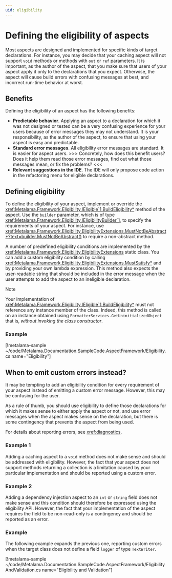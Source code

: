 ```yaml
---
uid: eligibility
---
```


# Defining the eligibility of aspects

Most aspects are designed and implemented for specific kinds of target declarations. For instance, you may decide that your caching aspect will not support `void` methods or methods with `out` or `ref` parameters. It is important, as the author of the aspect, that you make sure that users of your aspect apply it only to the declarations that you expect. Otherwise, the aspect will cause build errors with confusing messages at best, and incorrect run-time behavior at worst.

## Benefits

Defining the eligibility of an aspect has the following benefits:

* **Predictable behavior**. Applying an aspect to a declaration for which it was not designed or tested can be a very confusing experience for your users because of error messages they may not understand. It is your responsibility, as the author of the aspect, to ensure that using your aspect is easy and predictable.
* **Standard error messages**. All eligibility error messages are standard. It is easier for aspect users. >>> Concretely, how does this benefit users? Does it help them read those error messages, find out what those messages mean, or fix the problems? <<<
* **Relevant suggestions in the IDE**. The IDE will only propose code action in the refactoring menu for eligible declarations.


## Defining eligibility

To define the eligibility of your aspect, implement or override the <xref:Metalama.Framework.Eligibility.IEligible`1.BuildEligibility*> method of the aspect. Use the `builder` parameter, which is of type <xref:Metalama.Framework.Eligibility.IEligibilityBuilder`1>, to specify the requirements of your aspect. For instance, use <xref:Metalama.Framework.Eligibility.EligibilityExtensions.MustNotBeAbstract*?text=builder.MustNotBeAbstract()> to require a non-abstract method.

A number of predefined eligibility conditions are implemented by the <xref:Metalama.Framework.Eligibility.EligibilityExtensions> static class. You can add a custom eligibility condition by calling <xref:Metalama.Framework.Eligibility.EligibilityExtensions.MustSatisfy*> and by providing your own lambda expression. This method also expects the user-readable string that should be included in the error message when the user attempts to add the aspect to an ineligible declaration.

>[!NOTE]
> Your implementation of <xref:Metalama.Framework.Eligibility.IEligible`1.BuildEligibility*> must not reference any instance member of the class. Indeed, this method is called on an instance obtained using `FormatterServices.GetUninitializedObject` that is, _without invoking the class constructor_.

### Example

[!metalama-sample  ~/code/Metalama.Documentation.SampleCode.AspectFramework/Eligibility.cs name="Eligibility"]

## When to emit custom errors instead?

It may be tempting to add an eligibility condition for every requirement of your aspect instead of emitting a custom error message. However, this may be confusing for the user.

As a rule of thumb, you should use eligibility to define those declarations for which it makes sense to either apply the aspect or not, and use error messages when the aspect makes sense on the declaration, but there is some contingency that prevents the aspect from being used.

For details about reporting errors, see <xref:diagnostics>.

### Example 1

Adding a caching aspect to a `void` method does not make sense and should be addressed with eligibility. However, the fact that your aspect does not support methods returning a collection is a limitation caused by your particular implementation and should be reported using a custom error.

### Example 2

Adding a dependency injection aspect to an `int` or `string` field does not make sense and this condition should therefore be expressed using the eligibility API. However, the fact that your implementation of the aspect requires the field to be non-read-only is a contingency and should be reported as an error.

### Example

The following example expands the previous one, reporting custom errors when the target class does not define a field `logger` of type `TextWriter`.

[!metalama-sample ~/code/Metalama.Documentation.SampleCode.AspectFramework/EligibilityAndValidation.cs name="Eligibility and Validation"]

